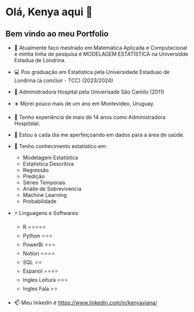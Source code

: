 # Olá, Kenya aqui 👋
## Bem vindo ao meu Portfolio


- 🔭 Atualmente faço mestrado em Matemática Aplicada e Computacional e minha linha de pesquisa é MODELAGEM ESTATÍSTICA na Universidde Estadua de Londrina.

- 💻 Pos graduação em Estatistica pela Universidade Estaduao de Londrina (a concluir - TCC) (2023/2024)

- 📗 Administradora Hospital pela Univerisade São Camilo (2011)

- ✈️ Morei pouco mais de um ano em Montevideo, Uruguay.
  
- 🏥 Tenho experiência de mais de 14 anos como Administradora Hospitalar.
  
- 🏁 Estou a cada dia me aperfeiçoando em dados para a área de saúde.
  
- 💬 Tenho conhecimento estatístico em:
    - Modelagem Estatística
    - Estatística Descritiva
    - Regressão
    - Predição
    - Séries Temporais
    - Análie de Sobrevivencia
    - Machine Learning
    - Probabilidade
      
- ⚡ Linguagens e Softwares:
    - R ⭐⭐⭐⭐⭐
    - Python ⭐⭐⭐
    - PowerBi ⭐⭐⭐
    - Notion ⭐⭐⭐⭐
    - SQL ⭐⭐
    - Espanol ⭐⭐⭐⭐
    - Ingles Leitura ⭐⭐⭐
    - Ingles Fala ⭐⭐

- 📫 Meu linkedin é https://www.linkedin.com/in/kenyaviana/
